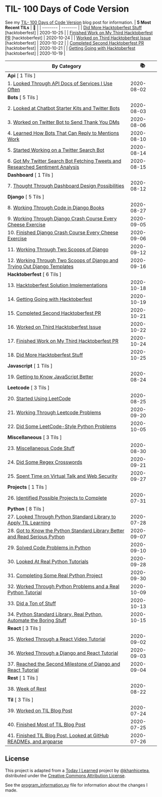 # TIL- 100 Days of Code Version

See my [TIL- 100 Days of Code Version](https://github.com/KatherineMichel/portfolio/blob/master/regular-blog-posts/til-100-days-of-code-version.md) blog post for information.
| **5 Most Recent TILs** | :tada: |
| -------- | -------- |
| [Did More Hacktoberfest Stuff](hacktoberfest/did-more-hacktoberfest-stuff.md) [hacktoberfest] | 2020-10-25 |
| [Finished Work on My Third Hacktoberfest PR](hacktoberfest/finished-work-on-my-third-hacktoberfest-pr.md) [hacktoberfest] | 2020-10-24 |
| [Worked on Third Hacktoberfest Issue](hacktoberfest/worked-on-third-hacktoberfest-issue.md) [hacktoberfest] | 2020-10-22 |
| [Completed Second Hacktoberfest PR](hacktoberfest/completed-second-hacktoberfest-pr.md) [hacktoberfest] | 2020-10-21 |
| [Getting Going with Hacktoberfest](hacktoberfest/getting-going-with-hacktoberfest.md) [hacktoberfest] | 2020-10-19 |

| **By Category** | :books: |
| -------- | -------- |
| **Api** [ 1 Tils ] | |
| 1. [Looked Through API Docs of Services I Use Often](api/looking-through-api-docs-of-services-i-use-often.md) | 2020-08-02 |
| **Bots** [ 5 Tils ] | |
| 2. [Looked at Chatbot Starter Kits and Twitter Bots](bots/looked-at-chatbot-starter-kits-and-twitter-bots.md) | 2020-08-03 |
| 3. [Worked on Twitter Bot to Send Thank You DMs](bots/worked-on-a-twitter-bot-to-send-thank-you-dms.md) | 2020-08-06 |
| 4. [Learned How Bots That Can Reply to Mentions Work](bots/learned-how-bots-that-can-reply-to-mentions-work.md) | 2020-08-10 |
| 5. [Started Working on a Twitter Search Bot](bots/started-working-on-a-tweet-search-bot.md) | 2020-08-14 |
| 6. [Got My Twitter Search Bot Fetching Tweets and Researched Sentiment Analysis](bots/got-my-twitter-search-bot-fetching-tweets-and-researched-sentiment-analysis.md) | 2020-08-15 |
| **Dashboard** [ 1 Tils ] | |
| 7. [Thought Through Dashboard Design Possibilities](dashboard/thought-through-dashboard-design-possibilities.md) | 2020-08-12 |
| **Django** [ 5 Tils ] | |
| 8. [Working Through Code in Django Books](django/working-through-code-in-django-books.md) | 2020-08-27 |
| 9. [Working Through Django Crash Course Every Cheese Exercise](django/working-through-django-crash-course-every-cheese-exercise.md) | 2020-09-05 |
| 10. [Finished Django Crash Course Every Cheese Exercise](django/finished-django-crash-course-every-cheese-exercise.md) | 2020-09-06 |
| 11. [Working Through Two Scoops of Django](django/working-through-two-scoops-of-django.md) | 2020-09-12 |
| 12. [Working Through Two Scoops of Django and Trying Out Django Templates](django/working-through-two-scoops-of-django-and-trying-out-django-templates.md) | 2020-09-16 |
| **Hacktoberfest** [ 6 Tils ] | |
| 13. [Hacktoberfest Solution Implementations](hacktoberfest/hacktoberfest-solution-implementations.md) | 2020-10-18 |
| 14. [Getting Going with Hacktoberfest](hacktoberfest/getting-going-with-hacktoberfest.md) | 2020-10-19 |
| 15. [Completed Second Hacktoberfest PR](hacktoberfest/completed-second-hacktoberfest-pr.md) | 2020-10-21 |
| 16. [Worked on Third Hacktoberfest Issue](hacktoberfest/worked-on-third-hacktoberfest-issue.md) | 2020-10-22 |
| 17. [Finished Work on My Third Hacktoberfest PR](hacktoberfest/finished-work-on-my-third-hacktoberfest-pr.md) | 2020-10-24 |
| 18. [Did More Hacktoberfest Stuff](hacktoberfest/did-more-hacktoberfest-stuff.md) | 2020-10-25 |
| **Javascript** [ 1 Tils ] | |
| 19. [Getting to Know JavaScript Better](javascript/getting-to-know-javascript-better.md) | 2020-08-24 |
| **Leetcode** [ 3 Tils ] | |
| 20. [Started Using LeetCode](leetcode/started-using-leetcode.md) | 2020-08-25 |
| 21. [Working Through Leetcode Problems](leetcode/working-through-leetcode-problems.md) | 2020-09-20 |
| 22. [Did Some LeetCode-Style Python Problems](leetcode/did-some-leetcode-style-python-problems.md) | 2020-10-05 |
| **Miscellaneous** [ 3 Tils ] | |
| 23. [Miscellaneous Code Stuff](miscellaneous/miscellaneous-code-stuff.md) | 2020-08-30 |
| 24. [Did Some Regex Crosswords](miscellaneous/did-some-regex-crosswords.md) | 2020-09-21 |
| 25. [Spent Time on Virtual Talk and Web Security](miscellaneous/spent-time-on-virtual-talk-and-web-security.md) | 2020-09-27 |
| **Projects** [ 1 Tils ] | |
| 26. [Identified Possible Projects to Complete](projects/identified-possible-projects-to-complete.md) | 2020-07-31 |
| **Python** [ 8 Tils ] | |
| 27. [Looked Through Python Standard Library to Apply TIL Learning](python/looked-through-python-standard-library-to-apply-til-learning.md) | 2020-07-28 |
| 28. [Got to Know the Python Standard Library Better and Read Serious Python](python/got-to-know-the-python-standard-library-better-and-read-serious-python.md) | 2020-09-07 |
| 29. [Solved Code Problems in Python](python/solved-code-problems-in-python.md) | 2020-09-10 |
| 30. [Looked At Real Python Tutorials](python/looked-at-real-python-tutorials.md) | 2020-09-28 |
| 31. [Completing Some Real Python Project](python/completing-some-real-python-projects.md) | 2020-09-30 |
| 32. [Worked Through Python Problems and a Real Python Tutorial](python/worked-through-python-problems-and-a-real-python-tutorial.md) | 2020-10-09 |
| 33. [Did a Ton of Stuff](python/did-a-ton-of-stuff.md) | 2020-10-13 |
| 34. [Python Standard Library, Real Python, Automate the Boring Stuff](python/python-standard-library-real-python-automate-the-boring-stuff.md) | 2020-10-15 |
| **React** [ 3 Tils ] | |
| 35. [Worked Through a React Video Tutorial](react/worked-through-a-react-video-tutorial.md) | 2020-09-02 |
| 36. [Worked Through a Django and React Tutorial](react/worked-through-a-django-and-react-tutorial.md) | 2020-09-03 |
| 37. [Reached the Second Milestone of Django and React Tutorial](react/reached-the-second-milestone-of-django-react-tutorial.md) | 2020-09-04 |
| **Rest** [ 1 Tils ] | |
| 38. [Week of Rest](rest/week-of-rest.md) | 2020-08-22 |
| **Til** [ 3 Tils ] | |
| 39. [Worked on TIL Blog Post](til/worked-on-til-blog-post.md) | 2020-07-24 |
| 40. [Finished Most of TIL Blog Post](til/finished-most-of-til-blog-post.md) | 2020-07-25 |
| 41. [Finished TIL Blog Post, Looked at GitHub READMEs, and argparse](til/finished-til-blog-post-looked-at-github-readmes-and-argparse.md) | 2020-07-26 |


## License

This project is adapted from a [Today I Learned](https://github.com/khanhicetea/today-i-learned/) project by [@khanhicetea](https://github.com/khanhicetea), distributed under the [Creative Commons Attribution License](http://creativecommons.org/licenses/by/3.0/). 

See the [program_information.py](program_information.py) file for information about the changes I made.
